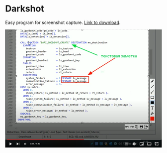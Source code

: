# Darkshot
Easy program for screenshot capture. [Link to download](https://github.com/coreline/Darkshot/raw/master/bin/Release/Darkshot.exe).

[![Demo Darkshot HERE](https://raw.githubusercontent.com/coreline/Darkshot/master/demo.png)](https://www.youtube.com/watch?v=V0SuhtXBFJ0)
